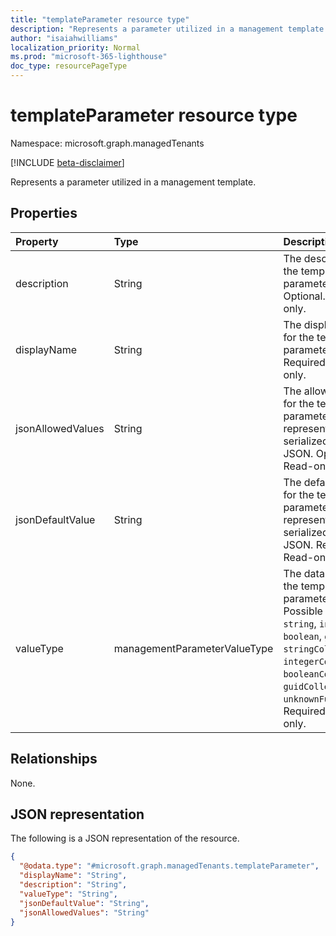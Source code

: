 ```yaml
---
title: "templateParameter resource type"
description: "Represents a parameter utilized in a management template."
author: "isaiahwilliams"
localization_priority: Normal
ms.prod: "microsoft-365-lighthouse"
doc_type: resourcePageType
---
```


# templateParameter resource type

Namespace: microsoft.graph.managedTenants

[!INCLUDE [beta-disclaimer](../../includes/beta-disclaimer.md)]

Represents a parameter utilized in a management template.

## Properties
|Property|Type|Description|
|:---|:---|:---|
|description|String|The description for the template parameter. Optional. Read-only.|
|displayName|String|The display name for the template parameter. Required. Read-only.|
|jsonAllowedValues|String|The allowed values for the template parameter represented by a serialized string of JSON. Optional. Read-only.|
|jsonDefaultValue|String|The default value for the template parameter represented by a serialized string of JSON. Required. Read-only.|
|valueType|managementParameterValueType|The data type for the template parameter.. Possible values are: `string`, `integer`, `boolean`, `guid`, `stringCollection`, `integerCollection`, `booleanCollection`, `guidCollection`, `unknownFutureValue`. Required. Read-only.|

## Relationships
None.

## JSON representation
The following is a JSON representation of the resource.
<!-- {
  "blockType": "resource",
  "@odata.type": "microsoft.graph.managedTenants.templateParameter"
}
-->
``` json
{
  "@odata.type": "#microsoft.graph.managedTenants.templateParameter",
  "displayName": "String",
  "description": "String",
  "valueType": "String",
  "jsonDefaultValue": "String",
  "jsonAllowedValues": "String"
}
```
